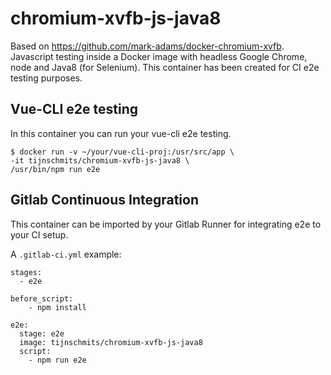 # chromium-xvfb-js-java8
Based on https://github.com/mark-adams/docker-chromium-xvfb. Javascript testing inside a Docker image with headless Google Chrome, node and Java8 (for Selenium). This container has been created for CI e2e testing purposes.

## Vue-CLI e2e testing
In this container you can run your vue-cli e2e testing.

```
$ docker run -v ~/your/vue-cli-proj:/usr/src/app \
-it tijnschmits/chromium-xvfb-js-java8 \
/usr/bin/npm run e2e
```

## Gitlab Continuous Integration
This container can be imported by your Gitlab Runner for integrating e2e to your CI setup.

A `.gitlab-ci.yml` example:

```
stages:
  - e2e

before_script:
    - npm install

e2e:
  stage: e2e
  image: tijnschmits/chromium-xvfb-js-java8
  script:
    - npm run e2e
```
